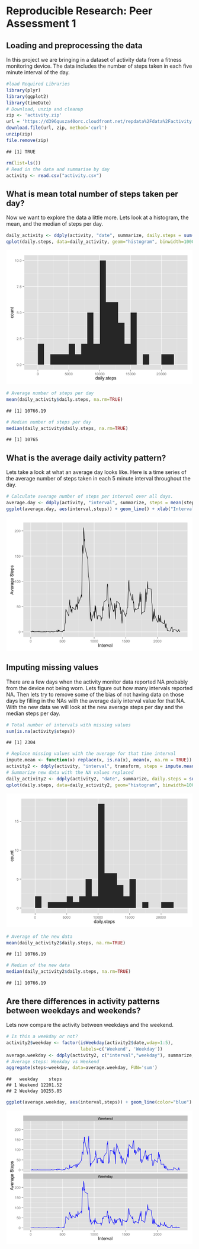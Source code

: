 # Reproducible Research: Peer Assessment 1


## Loading and preprocessing the data
In this project we are bringing in a dataset of activity data from a fitness monitoring device. The data includes the number of steps taken in each five minute interval of the day.

```r
#load Required Libraries 
library(plyr)
library(ggplot2)
library(timeDate)
# Download, unzip and cleanup
zip <- 'activity.zip'
url = 'https://d396qusza40orc.cloudfront.net/repdata%2Fdata%2Factivity.zip'
download.file(url, zip, method='curl')
unzip(zip)
file.remove(zip)
```

```
## [1] TRUE
```

```r
rm(list=ls())
# Read in the data and summarise by day
activity <- read.csv("activity.csv")
```

## What is mean total number of steps taken per day?
Now we want to explore the data a little more.  Lets look at a histogram, the mean, and the median of steps per day.

```r
daily_activity <- ddply(activity, "date", summarize, daily.steps = sum(steps))
qplot(daily.steps, data=daily_activity, geom="histogram", binwidth=1000)
```

![](PA1_template_files/figure-html/unnamed-chunk-2-1.png) 

```r
# Average number of steps per day
mean(daily_activity$daily.steps, na.rm=TRUE)
```

```
## [1] 10766.19
```

```r
# Median number of steps per day
median(daily_activity$daily.steps, na.rm=TRUE)
```

```
## [1] 10765
```

## What is the average daily activity pattern?
Lets take a look at what an average day looks like. Here is a time series of the average number of steps taken in each 5 minute interval throughout the day.


```r
# Calculate average number of steps per interval over all days.
average.day <- ddply(activity, "interval", summarize, steps = mean(steps, na.rm=TRUE))
ggplot(average.day, aes(interval,steps)) + geom_line() + xlab("Interval") +ylab("Average Steps")
```

![](PA1_template_files/figure-html/unnamed-chunk-3-1.png) 

## Imputing missing values
There are a few days when the activity monitor data reported NA probably from the device not being worn. Lets figure out how many intervals reported NA. Then lets try to remove some of the bias of not having data on those days by filling in the NAs with the average daily interval value for that NA. With the new data we will look at the new average steps per day and the median steps per day.

```r
# Total number of intervals with missing values
sum(is.na(activity$steps))
```

```
## [1] 2304
```

```r
# Replace missing values with the average for that time interval
impute.mean <- function(x) replace(x, is.na(x), mean(x, na.rm = TRUE))
activity2 <- ddply(activity, "interval", transform, steps = impute.mean(steps))
# Summarize new data with the NA values replaced
daily_activity2 <- ddply(activity2, "date", summarize, daily.steps = sum(steps))
qplot(daily.steps, data=daily_activity2, geom="histogram", binwidth=1000)
```

![](PA1_template_files/figure-html/unnamed-chunk-4-1.png) 

```r
# Average of the new data
mean(daily_activity2$daily.steps, na.rm=TRUE)
```

```
## [1] 10766.19
```

```r
# Median of the new data
median(daily_activity2$daily.steps, na.rm=TRUE)
```

```
## [1] 10766.19
```

## Are there differences in activity patterns between weekdays and weekends?
Lets now compare the activity between weekdays and the weekend.


```r
# Is this a weekday or not?
activity2$weekday <- factor(isWeekday(activity2$date,wday=1:5),
                            labels=c('Weekend', 'Weekday'))
average.weekday <- ddply(activity2, c("interval","weekday"), summarize, steps = mean(steps))
# Average steps: Weekday vs Weekend
aggregate(steps~weekday, data=average.weekday, FUN='sum')
```

```
##   weekday    steps
## 1 Weekend 12201.52
## 2 Weekday 10255.85
```

```r
ggplot(average.weekday, aes(interval,steps)) + geom_line(color="blue") + xlab("Interval") +ylab("Average Steps") + facet_wrap(~weekday, nrow=2)
```

![](PA1_template_files/figure-html/unnamed-chunk-5-1.png) 

